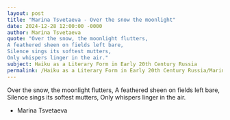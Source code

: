 ```yaml
---
layout: post
title: "Marina Tsvetaeva - Over the snow the moonlight"
date: 2024-12-28 12:00:00 -0000
author: Marina Tsvetaeva
quote: "Over the snow, the moonlight flutters,
A feathered sheen on fields left bare,
Silence sings its softest mutters,
Only whispers linger in the air."
subject: Haiku as a Literary Form in Early 20th Century Russia
permalink: /Haiku as a Literary Form in Early 20th Century Russia/Marina Tsvetaeva/Marina Tsvetaeva - Over the snow the moonlight
---
```


Over the snow, the moonlight flutters,
A feathered sheen on fields left bare,
Silence sings its softest mutters,
Only whispers linger in the air.

- Marina Tsvetaeva
